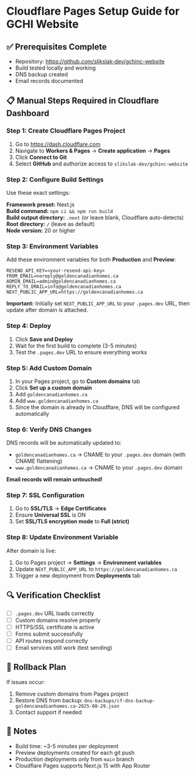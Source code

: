 # Cloudflare Pages Setup Guide for GCHI Website

## ✅ Prerequisites Complete
- Repository: https://github.com/slikslak-dev/gchinc-website
- Build tested locally and working
- DNS backup created
- Email records documented

## 📋 Manual Steps Required in Cloudflare Dashboard

### Step 1: Create Cloudflare Pages Project

1. Go to https://dash.cloudflare.com
2. Navigate to **Workers & Pages** → **Create application** → **Pages**
3. Click **Connect to Git**
4. Select **GitHub** and authorize access to `slikslak-dev/gchinc-website`

### Step 2: Configure Build Settings

Use these exact settings:

**Framework preset:** Next.js  
**Build command:** `npm ci && npm run build`  
**Build output directory:** `.next` (or leave blank, Cloudflare auto-detects)  
**Root directory:** `/` (leave as default)  
**Node version:** 20 or higher  

### Step 3: Environment Variables

Add these environment variables for both **Production** and **Preview**:

```
RESEND_API_KEY=<your-resend-api-key>
FROM_EMAIL=noreply@goldencanadianhomes.ca
ADMIN_EMAIL=admin@goldencanadianhomes.ca
REPLY_TO_EMAIL=info@goldencanadianhomes.ca
NEXT_PUBLIC_APP_URL=https://goldencanadianhomes.ca
```

**Important:** Initially set `NEXT_PUBLIC_APP_URL` to your `.pages.dev` URL, then update after domain is attached.

### Step 4: Deploy

1. Click **Save and Deploy**
2. Wait for the first build to complete (3-5 minutes)
3. Test the `.pages.dev` URL to ensure everything works

### Step 5: Add Custom Domain

1. In your Pages project, go to **Custom domains** tab
2. Click **Set up a custom domain**
3. Add `goldencanadianhomes.ca`
4. Add `www.goldencanadianhomes.ca`
5. Since the domain is already in Cloudflare, DNS will be configured automatically

### Step 6: Verify DNS Changes

DNS records will be automatically updated to:
- `goldencanadianhomes.ca` → CNAME to your `.pages.dev` domain (with CNAME flattening)
- `www.goldencanadianhomes.ca` → CNAME to your `.pages.dev` domain

**Email records will remain untouched!**

### Step 7: SSL Configuration

1. Go to **SSL/TLS** → **Edge Certificates**
2. Ensure **Universal SSL** is ON
3. Set **SSL/TLS encryption mode** to **Full (strict)**

### Step 8: Update Environment Variable

After domain is live:
1. Go to Pages project → **Settings** → **Environment variables**
2. Update `NEXT_PUBLIC_APP_URL` to `https://goldencanadianhomes.ca`
3. Trigger a new deployment from **Deployments** tab

## 🔍 Verification Checklist

- [ ] `.pages.dev` URL loads correctly
- [ ] Custom domains resolve properly
- [ ] HTTPS/SSL certificate is active
- [ ] Forms submit successfully
- [ ] API routes respond correctly
- [ ] Email services still work (test sending)

## 🚨 Rollback Plan

If issues occur:
1. Remove custom domains from Pages project
2. Restore DNS from backup: `dns-backups/cf-dns-backup-goldencanadianhomes.ca-2025-08-29.json`
3. Contact support if needed

## 📝 Notes

- Build time: ~3-5 minutes per deployment
- Preview deployments created for each git push
- Production deployments only from `main` branch
- Cloudflare Pages supports Next.js 15 with App Router
